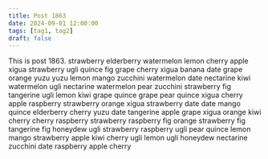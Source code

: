 ```yaml
---
title: Post 1863
date: 2024-09-01 12:00:00
tags: [tag1, tag2]
draft: false
---
```

This is post 1863.
strawberry
elderberry
watermelon
lemon
cherry
apple
xigua
strawberry
ugli
quince
fig
grape
cherry
xigua
banana
date
grape
orange
yuzu
yuzu
lemon
mango
zucchini
watermelon
date
nectarine
kiwi
watermelon
ugli
nectarine
watermelon
pear
zucchini
strawberry
fig
tangerine
ugli
lemon
kiwi
grape
quince
grape
pear
quince
xigua
cherry
apple
raspberry
strawberry
orange
xigua
strawberry
date
date
mango
quince
elderberry
cherry
yuzu
date
tangerine
apple
grape
xigua
orange
kiwi
cherry
cherry
raspberry
strawberry
raspberry
fig
orange
strawberry
fig
tangerine
fig
honeydew
ugli
strawberry
raspberry
ugli
pear
quince
lemon
mango
strawberry
apple
kiwi
cherry
ugli
lemon
ugli
honeydew
nectarine
zucchini
date
raspberry
apple
cherry
